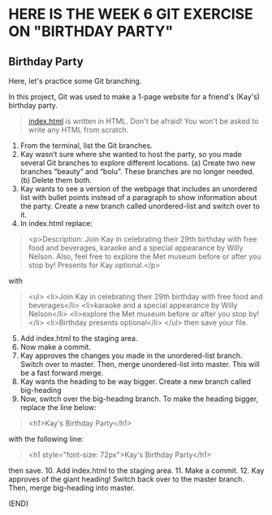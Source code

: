 # HERE IS THE WEEK 6 GIT EXERCISE ON "BIRTHDAY PARTY"

## Birthday Party

Here, let's practice some Git branching.  

In this project, Git was used to make a 1-page website for a friend's (Kay's) birthday party.

> [index.html](https://drive.google.com/file/d/1h2IV8AEhavMxGtEZzAkyaY9M3hOv6rtC/view?usp=drive_link) is written in HTML. Don't be afraid! You won't be asked to write any HTML from scratch.

1. From the terminal, list the Git branches.
2. Kay wasn’t sure where she wanted to host the party, so you made several Git branches to explore different locations. (a) Create two new branches “beauty” and “bolu”. These branches are no longer needed. (b) Delete them both.
3. Kay wants to see a version of the webpage that includes an unordered list with bullet points instead of a paragraph to show information about the party. Create a new branch called unordered-list and switch over to it.
4. In index.html replace:  
> &lt;p&gt;Description: Join Kay in celebrating their 29th birthday with free food and beverages, karaoke and a special appearance by Willy Nelson. Also, feel free to explore the Met museum before or after you stop by! Presents for Kay optional.&lt;/p&gt;  

with  

>  &lt;ul&gt; &lt;li&gt;Join Kay in celebrating their 29th birthday with free food and beverages&lt;/li&gt; &lt;li&gt;karaoke and a special appearance by Willy Nelson&lt;/li&gt; &lt;li&gt;explore the Met museum before or after you stop by!&lt;/li&gt; &lt;li&gt;Birthday presents optional&lt;/li&gt; &lt;/ul&gt; then save your file.
5. Add index.html to the staging area.
6. Now make a commit.
7. Kay approves the changes you made in the unordered-list branch. Switch over to master. Then, merge unordered-list into master. This will be a fast forward merge.
8. Kay wants the heading to be way bigger. Create a new branch called big-heading
9. Now, switch over the big-heading branch. 
To make the heading bigger, replace the line below:  
> &lt;h1&gt;Kay's Birthday Party&lt;/h1&gt;  

with the following line:  
> &lt;h1 style="font-size: 72px"&gt;Kay's Birthday Party&lt;/h1&gt;  

then save.
10. Add index.html to the staging area.
11. Make a commit.
12. Kay approves of the giant heading!
Switch back over to the master branch.
Then, merge big-heading into master.

(END)
